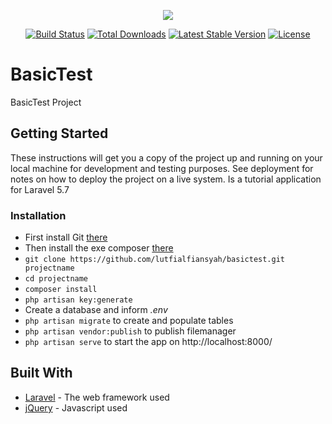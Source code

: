 <p align="center"><img src="https://laravel.com/assets/img/components/logo-laravel.svg"></p>

<p align="center">
<a href="https://travis-ci.org/laravel/framework"><img src="https://travis-ci.org/laravel/framework.svg" alt="Build Status"></a>
<a href="https://packagist.org/packages/laravel/framework"><img src="https://poser.pugx.org/laravel/framework/d/total.svg" alt="Total Downloads"></a>
<a href="https://packagist.org/packages/laravel/framework"><img src="https://poser.pugx.org/laravel/framework/v/stable.svg" alt="Latest Stable Version"></a>
<a href="https://packagist.org/packages/laravel/framework"><img src="https://poser.pugx.org/laravel/framework/license.svg" alt="License"></a>
</p>

# BasicTest
BasicTest Project

## Getting Started
These instructions will get you a copy of the project up and running on your local machine for development and testing purposes. See deployment for notes on how to deploy the project on a live system. Is a tutorial application for Laravel 5.7

### Installation ###

* First install Git [there](https://git-scm.com/downloads)
* Then install the exe composer [there](https://getcomposer.org/download/)
* `git clone https://github.com/lutfialfiansyah/basictest.git projectname`
* `cd projectname`
* `composer install`
* `php artisan key:generate`
* Create a database and inform *.env*
* `php artisan migrate` to create and populate tables
* `php artisan vendor:publish` to publish filemanager
* `php artisan serve` to start the app on http://localhost:8000/

## Built With

* [Laravel](https://www.laravel.com) - The web framework used
* [jQuery](https://www.jqeury.com) - Javascript used
